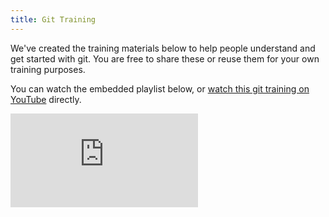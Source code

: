 ```yaml
---
title: Git Training
---
```


We've created the training materials below to help people understand and get started with git.
You are free to share these or reuse them for your own training purposes.

You can watch the embedded playlist below, or [watch this git training on
YouTube](https://www.youtube.com/watch?v=lGy8GA94mBs&list=PL1gv5yv3DoZNIPVAlZRGPEB0fBvflO-xN)
directly.

<iframe class="yt-embed"
  src="https://www.youtube.com/embed/videoseries?list=PL1gv5yv3DoZNIPVAlZRGPEB0fBvflO-xN"
  frameBorder="0"
  allow="accelerometer; autoplay; clipboard-write; encrypted-media; gyroscope; picture-in-picture; web-share"
  allowfullscreen
/>


